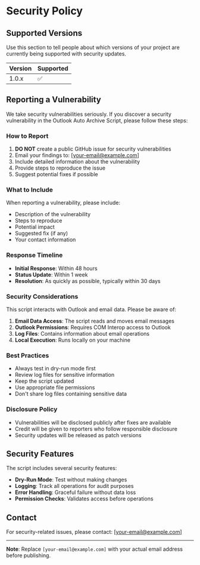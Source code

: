 # Security Policy

## Supported Versions

Use this section to tell people about which versions of your project are currently being supported with security updates.

| Version | Supported          |
| ------- | ------------------ |
| 1.0.x   | :white_check_mark: |

## Reporting a Vulnerability

We take security vulnerabilities seriously. If you discover a security vulnerability in the Outlook Auto Archive Script, please follow these steps:

### How to Report

1. **DO NOT** create a public GitHub issue for security vulnerabilities
2. Email your findings to: [your-email@example.com]
3. Include detailed information about the vulnerability
4. Provide steps to reproduce the issue
5. Suggest potential fixes if possible

### What to Include

When reporting a vulnerability, please include:

- Description of the vulnerability
- Steps to reproduce
- Potential impact
- Suggested fix (if any)
- Your contact information

### Response Timeline

- **Initial Response**: Within 48 hours
- **Status Update**: Within 1 week
- **Resolution**: As quickly as possible, typically within 30 days

### Security Considerations

This script interacts with Outlook and email data. Please be aware of:

1. **Email Data Access**: The script reads and moves email messages
2. **Outlook Permissions**: Requires COM Interop access to Outlook
3. **Log Files**: Contains information about email operations
4. **Local Execution**: Runs locally on your machine

### Best Practices

- Always test in dry-run mode first
- Review log files for sensitive information
- Keep the script updated
- Use appropriate file permissions
- Don't share log files containing sensitive data

### Disclosure Policy

- Vulnerabilities will be disclosed publicly after fixes are available
- Credit will be given to reporters who follow responsible disclosure
- Security updates will be released as patch versions

## Security Features

The script includes several security features:

- **Dry-Run Mode**: Test without making changes
- **Logging**: Track all operations for audit purposes
- **Error Handling**: Graceful failure without data loss
- **Permission Checks**: Validates access before operations

## Contact

For security-related issues, please contact: [your-email@example.com]

---

**Note**: Replace `[your-email@example.com]` with your actual email address before publishing.
